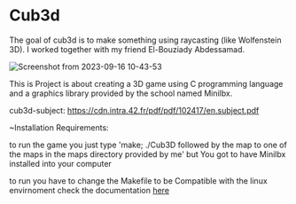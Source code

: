 # Cub3d
The goal of cub3d is to make something using raycasting (like Wolfenstein 3D).  I worked together with my friend El-Bouziady Abdessamad.

![Screenshot from 2023-09-16 10-43-53](https://github.com/justr0ma/1337-cub3d/assets/112334569/dd08b652-d3a7-48f8-af3b-4ec67beaf9f3)

This is Project is about creating a 3D game using C programming language and a graphics library provided by the school named Minilbx.

cub3d-subject: 
https://cdn.intra.42.fr/pdf/pdf/102417/en.subject.pdf

~Installation Requirements:

to run the game you just type 'make; ./Cub3D followed by the map to one of the maps in the maps directory provided by me' but You got to have Minilbx installed into your computer

to run you have to change the Makefile to be Compatible with the linux envirnoment check the documentation [here](https://harm-smits.github.io/42docs/libs/minilibx/getting_started.html)
